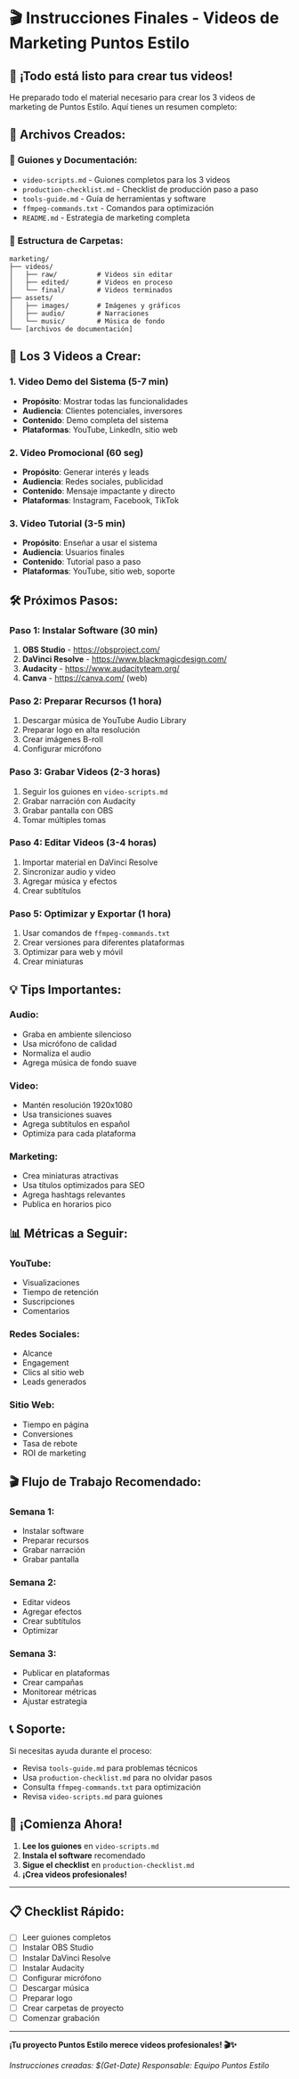 # 🎬 Instrucciones Finales - Videos de Marketing Puntos Estilo

## 🎉 ¡Todo está listo para crear tus videos!

He preparado todo el material necesario para crear los 3 videos de marketing de Puntos Estilo. Aquí tienes un resumen completo:

## 📁 Archivos Creados:

### 📝 **Guiones y Documentación:**
- `video-scripts.md` - Guiones completos para los 3 videos
- `production-checklist.md` - Checklist de producción paso a paso
- `tools-guide.md` - Guía de herramientas y software
- `ffmpeg-commands.txt` - Comandos para optimización
- `README.md` - Estrategia de marketing completa

### 📂 **Estructura de Carpetas:**
```
marketing/
├── videos/
│   ├── raw/          # Videos sin editar
│   ├── edited/       # Videos en proceso
│   └── final/        # Videos terminados
├── assets/
│   ├── images/       # Imágenes y gráficos
│   ├── audio/        # Narraciones
│   └── music/        # Música de fondo
└── [archivos de documentación]
```

## 🎯 **Los 3 Videos a Crear:**

### 1. **Video Demo del Sistema** (5-7 min)
- **Propósito**: Mostrar todas las funcionalidades
- **Audiencia**: Clientes potenciales, inversores
- **Contenido**: Demo completa del sistema
- **Plataformas**: YouTube, LinkedIn, sitio web

### 2. **Video Promocional** (60 seg)
- **Propósito**: Generar interés y leads
- **Audiencia**: Redes sociales, publicidad
- **Contenido**: Mensaje impactante y directo
- **Plataformas**: Instagram, Facebook, TikTok

### 3. **Video Tutorial** (3-5 min)
- **Propósito**: Enseñar a usar el sistema
- **Audiencia**: Usuarios finales
- **Contenido**: Tutorial paso a paso
- **Plataformas**: YouTube, sitio web, soporte

## 🛠️ **Próximos Pasos:**

### **Paso 1: Instalar Software (30 min)**
1. **OBS Studio** - https://obsproject.com/
2. **DaVinci Resolve** - https://www.blackmagicdesign.com/
3. **Audacity** - https://www.audacityteam.org/
4. **Canva** - https://canva.com/ (web)

### **Paso 2: Preparar Recursos (1 hora)**
1. Descargar música de YouTube Audio Library
2. Preparar logo en alta resolución
3. Crear imágenes B-roll
4. Configurar micrófono

### **Paso 3: Grabar Videos (2-3 horas)**
1. Seguir los guiones en `video-scripts.md`
2. Grabar narración con Audacity
3. Grabar pantalla con OBS
4. Tomar múltiples tomas

### **Paso 4: Editar Videos (3-4 horas)**
1. Importar material en DaVinci Resolve
2. Sincronizar audio y video
3. Agregar música y efectos
4. Crear subtítulos

### **Paso 5: Optimizar y Exportar (1 hora)**
1. Usar comandos de `ffmpeg-commands.txt`
2. Crear versiones para diferentes plataformas
3. Optimizar para web y móvil
4. Crear miniaturas

## 💡 **Tips Importantes:**

### **Audio:**
- Graba en ambiente silencioso
- Usa micrófono de calidad
- Normaliza el audio
- Agrega música de fondo suave

### **Video:**
- Mantén resolución 1920x1080
- Usa transiciones suaves
- Agrega subtítulos en español
- Optimiza para cada plataforma

### **Marketing:**
- Crea miniaturas atractivas
- Usa títulos optimizados para SEO
- Agrega hashtags relevantes
- Publica en horarios pico

## 📊 **Métricas a Seguir:**

### **YouTube:**
- Visualizaciones
- Tiempo de retención
- Suscripciones
- Comentarios

### **Redes Sociales:**
- Alcance
- Engagement
- Clics al sitio web
- Leads generados

### **Sitio Web:**
- Tiempo en página
- Conversiones
- Tasa de rebote
- ROI de marketing

## 🎬 **Flujo de Trabajo Recomendado:**

### **Semana 1:**
- Instalar software
- Preparar recursos
- Grabar narración
- Grabar pantalla

### **Semana 2:**
- Editar videos
- Agregar efectos
- Crear subtítulos
- Optimizar

### **Semana 3:**
- Publicar en plataformas
- Crear campañas
- Monitorear métricas
- Ajustar estrategia

## 📞 **Soporte:**

Si necesitas ayuda durante el proceso:
- Revisa `tools-guide.md` para problemas técnicos
- Usa `production-checklist.md` para no olvidar pasos
- Consulta `ffmpeg-commands.txt` para optimización
- Revisa `video-scripts.md` para guiones

## 🚀 **¡Comienza Ahora!**

1. **Lee los guiones** en `video-scripts.md`
2. **Instala el software** recomendado
3. **Sigue el checklist** en `production-checklist.md`
4. **¡Crea videos profesionales!**

---

## 📋 **Checklist Rápido:**

- [ ] Leer guiones completos
- [ ] Instalar OBS Studio
- [ ] Instalar DaVinci Resolve
- [ ] Instalar Audacity
- [ ] Configurar micrófono
- [ ] Descargar música
- [ ] Preparar logo
- [ ] Crear carpetas de proyecto
- [ ] Comenzar grabación

---

**¡Tu proyecto Puntos Estilo merece videos profesionales! 🎬✨**

*Instrucciones creadas: $(Get-Date)*
*Responsable: Equipo Puntos Estilo* 